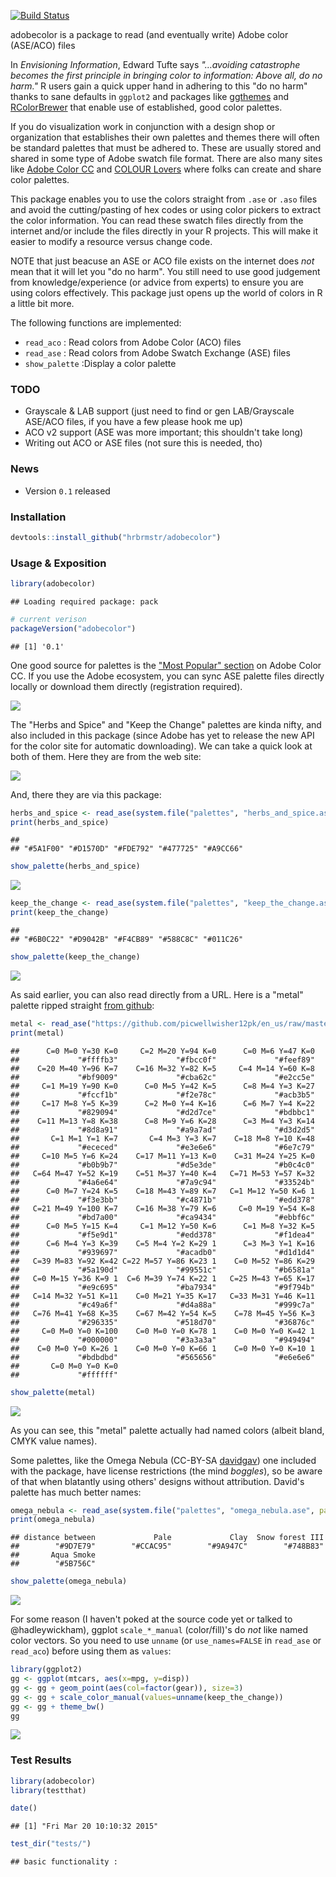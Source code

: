 [![Build Status](https://travis-ci.org/hrbrmstr/adobecolor.svg)](https://travis-ci.org/hrbrmstr/adobecolor)

adobecolor is a package to read (and eventually write) Adobe color (ASE/ACO) files

In *Envisioning Information*, Edward Tufte says *"…avoiding catastrophe becomes the first principle in bringing color to information: Above all, do no harm."* R users gain a quick upper hand in adhering to this "do no harm" thanks to sane defaults in `ggplot2` and packages like [ggthemes](http://cran.r-project.org/web/packages/ggthemes/index.html) and [RColorBrewer](http://cran.r-project.org/web/packages/RColorBrewer/index.html) that enable use of established, good color palettes.

If you do visualization work in conjunction with a design shop or organization that establishes their own palettes and themes there will often be standard palettes that must be adhered to. These are usually stored and shared in some type of Adobe swatch file format. There are also many sites like [Adobe Color CC](https://color.adobe.com/) and [COLOUR Lovers](http://www.colourlovers.com/) where folks can create and share color palettes.

This package enables you to use the colors straight from `.ase` or `.aso` files and avoid the cutting/pasting of hex codes or using color pickers to extract the color information. You can read these swatch files directly from the internet and/or include the files directly in your R projects. This will make it easier to modify a resource versus change code.

NOTE that just beacuse an ASE or ACO file exists on the internet does *not* mean that it will let you "do no harm". You still need to use good judgement from knowledge/experience (or advice from experts) to ensure you are using colors effectively. This package just opens up the world of colors in R a little bit more.

The following functions are implemented:

-   `read_aco` : Read colors from Adobe Color (ACO) files
-   `read_ase` : Read colors from Adobe Swatch Exchange (ASE) files
-   `show_palette` :Display a color palette

### TODO

-   Grayscale & LAB support (just need to find or gen LAB/Grayscale ASE/ACO files, if you have a few please hook me up)
-   ACO v2 support (ASE was more important; this shouldn't take long)
-   Writing out ACO or ASE files (not sure this is needed, tho)

### News

-   Version `0.1` released

### Installation

``` r
devtools::install_github("hrbrmstr/adobecolor")
```

### Usage & Exposition

``` r
library(adobecolor)
```

    ## Loading required package: pack

``` r
# current verison
packageVersion("adobecolor")
```

    ## [1] '0.1'

One good source for palettes is the ["Most Popular" section](https://color.adobe.com/explore/most-popular/?time=all) on Adobe Color CC. If you use the Adobe ecosystem, you can sync ASE palette files directly locally or download them directly (registration required).

![](https://www.evernote.com/shard/s1/sh/357686a4-3688-4f01-887d-463a259fc5ec/a83815d1519e5db35f80f5e5c52e15e3/deep/0/Explore---Most-Popular---Adobe-Color-CC.png)

The "Herbs and Spice" and "Keep the Change" palettes are kinda nifty, and also included in this package (since Adobe has yet to release the new API for the color site for automatic downloading). We can take a quick look at both of them. Here they are from the web site:

![](http://note.io/1I51HRo)

And, there they are via this package:

``` r
herbs_and_spice <- read_ase(system.file("palettes", "herbs_and_spice.ase", package="adobecolor"))
print(herbs_and_spice)
```

    ##                                                   
    ## "#5A1F00" "#D1570D" "#FDE792" "#477725" "#A9CC66"

``` r
show_palette(herbs_and_spice)
```

![](README_files/figure-markdown_github/unnamed-chunk-4-1.png)

``` r
keep_the_change <- read_ase(system.file("palettes", "keep_the_change.ase", package="adobecolor"))
print(keep_the_change)
```

    ##                                                   
    ## "#6B0C22" "#D9042B" "#F4CB89" "#588C8C" "#011C26"

``` r
show_palette(keep_the_change)
```

![](README_files/figure-markdown_github/unnamed-chunk-5-1.png)

As said earlier, you can also read directly from a URL. Here is a "metal" palette ripped straight [from github](https://github.com/picwellwisher12pk/en_us/):

``` r
metal <- read_ase("https://github.com/picwellwisher12pk/en_us/raw/master/Swatches/Metal.ase")
print(metal)
```

    ##      C=0 M=0 Y=30 K=0     C=2 M=20 Y=94 K=0      C=0 M=6 Y=47 K=0 
    ##             "#ffffb3"             "#fbcc0f"             "#feef89" 
    ##    C=20 M=40 Y=96 K=7    C=16 M=32 Y=82 K=5     C=4 M=14 Y=60 K=8 
    ##             "#bf9009"             "#cba62c"             "#e2cc5e" 
    ##     C=1 M=19 Y=90 K=0      C=0 M=5 Y=42 K=5      C=8 M=4 Y=3 K=27 
    ##             "#fccf1b"             "#f2e78c"             "#acb3b5" 
    ##     C=17 M=8 Y=5 K=39      C=2 M=0 Y=4 K=16      C=6 M=7 Y=4 K=22 
    ##             "#829094"             "#d2d7ce"             "#bdbbc1" 
    ##    C=11 M=13 Y=8 K=38      C=8 M=9 Y=6 K=28      C=3 M=4 Y=3 K=14 
    ##             "#8d8a91"             "#a9a7ad"             "#d3d2d5" 
    ##       C=1 M=1 Y=1 K=7       C=4 M=3 Y=3 K=7    C=18 M=8 Y=10 K=48 
    ##             "#ececed"             "#e3e6e6"             "#6e7c79" 
    ##     C=10 M=5 Y=6 K=24    C=17 M=11 Y=13 K=0    C=31 M=24 Y=25 K=0 
    ##             "#b0b9b7"             "#d5e3de"             "#b0c4c0" 
    ##   C=64 M=47 Y=52 K=19    C=51 M=37 Y=40 K=4   C=71 M=53 Y=57 K=32 
    ##             "#4a6e64"             "#7a9c94"             "#33524b" 
    ##      C=0 M=7 Y=24 K=5    C=18 M=43 Y=89 K=7   C=1 M=12 Y=50 K=6 1 
    ##             "#f3e3bb"             "#c4871b"             "#edd378" 
    ##   C=21 M=49 Y=100 K=7    C=16 M=38 Y=79 K=6     C=0 M=19 Y=54 K=8 
    ##             "#bd7a00"             "#ca9434"             "#ebbf6c" 
    ##      C=0 M=5 Y=15 K=4     C=1 M=12 Y=50 K=6      C=1 M=8 Y=32 K=5 
    ##             "#f5e9d1"             "#edd378"             "#f1dea4" 
    ##      C=6 M=4 Y=3 K=39    C=5 M=4 Y=2 K=29 1      C=3 M=3 Y=1 K=16 
    ##             "#939697"             "#acadb0"             "#d1d1d4" 
    ##   C=39 M=83 Y=92 K=42 C=22 M=57 Y=86 K=23 1    C=0 M=52 Y=86 K=29 
    ##             "#5a190d"             "#99551c"             "#b6581a" 
    ##   C=0 M=15 Y=36 K=9 1  C=6 M=39 Y=74 K=22 1   C=25 M=43 Y=65 K=17 
    ##             "#e9c695"             "#ba7934"             "#9f794b" 
    ##   C=14 M=32 Y=51 K=11    C=0 M=21 Y=35 K=17   C=33 M=31 Y=46 K=11 
    ##             "#c49a6f"             "#d4a88a"             "#999c7a" 
    ##   C=76 M=41 Y=68 K=35    C=67 M=42 Y=54 K=5    C=78 M=45 Y=56 K=3 
    ##             "#296335"             "#518d70"             "#36876c" 
    ##     C=0 M=0 Y=0 K=100    C=0 M=0 Y=0 K=78 1    C=0 M=0 Y=0 K=42 1 
    ##             "#000000"             "#3a3a3a"             "#949494" 
    ##    C=0 M=0 Y=0 K=26 1    C=0 M=0 Y=0 K=66 1    C=0 M=0 Y=0 K=10 1 
    ##             "#bdbdbd"             "#565656"             "#e6e6e6" 
    ##       C=0 M=0 Y=0 K=0 
    ##             "#ffffff"

``` r
show_palette(metal)
```

![](README_files/figure-markdown_github/unnamed-chunk-6-1.png)

As you can see, this "metal" palette actually had named colors (albeit bland, CMYK value names).

Some palettes, like the Omega Nebula (CC-BY-SA [davidgav](http://www.colourlovers.com/lover/davidgav/loveNote)) one included with the package, have license restrictions (the mind *boggles*), so be aware of that when blatantly using others' designs without attribution. David's palette has much better names:

``` r
omega_nebula <- read_ase(system.file("palettes", "omega_nebula.ase", package="adobecolor"))
print(omega_nebula)
```

    ## distance between             Pale             Clay  Snow forest III 
    ##        "#9D7E79"        "#CCAC95"        "#9A947C"        "#748B83" 
    ##       Aqua Smoke 
    ##        "#5B756C"

``` r
show_palette(omega_nebula)
```

![](README_files/figure-markdown_github/unnamed-chunk-7-1.png)

For some reason (I haven't poked at the source code yet or talked to @hadleywickham), ggplot `scale_*_manual` (color/fill)'s do *not* like named color vectors. So you need to use `unname` (or `use_names=FALSE` in `read_ase` or `read_aco`) before using them as `values`:

``` r
library(ggplot2)
gg <- ggplot(mtcars, aes(x=mpg, y=disp))
gg <- gg + geom_point(aes(col=factor(gear)), size=3)
gg <- gg + scale_color_manual(values=unname(keep_the_change))
gg <- gg + theme_bw()
gg
```

![](README_files/figure-markdown_github/unnamed-chunk-8-1.png)

### Test Results

``` r
library(adobecolor)
library(testthat)

date()
```

    ## [1] "Fri Mar 20 10:10:32 2015"

``` r
test_dir("tests/")
```

    ## basic functionality :
